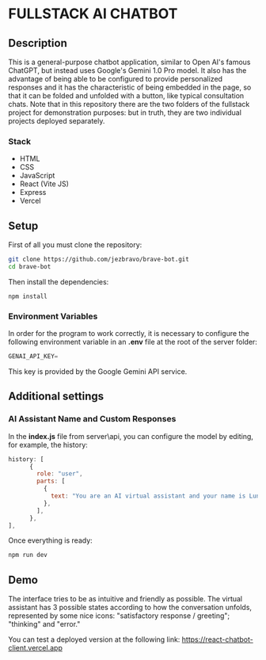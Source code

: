 # FULLSTACK AI CHATBOT

## Description

This is a general-purpose chatbot application, similar to Open AI's famous ChatGPT, but instead uses Google's Gemini 1.0 Pro model. It also has the advantage of being able to be configured to provide personalized responses and it has the characteristic of being embedded in the page, so that it can be folded and unfolded with a button, like typical consultation chats. Note that in this repository there are the two folders of the fullstack project for demonstration purposes: but in truth, they are two individual projects deployed separately.

### Stack

- HTML
- CSS
- JavaScript
- React (Vite JS)
- Express
- Vercel

## Setup

First of all you must clone the repository:

```sh
git clone https://github.com/jezbravo/brave-bot.git
cd brave-bot
```

Then install the dependencies:

```node
npm install
```

### Environment Variables

In order for the program to work correctly, it is necessary to configure the following environment variable in an **.env** file at the root of the server folder:

```javascript
GENAI_API_KEY=
```

This key is provided by the Google Gemini API service.

## Additional settings

### AI Assistant Name and Custom Responses

In the **index.js** file from server\api, you can configure the model by editing, for example, the history:

```javascript
history: [
      {
        role: "user",
        parts: [
          {
            text: "You are an AI virtual assistant and your name is Luna, also known as BraveBot.
          },
        ],
      },
],
```

Once everything is ready:

```javascript
npm run dev
```

## Demo

The interface tries to be as intuitive and friendly as possible. The virtual assistant has 3 possible states according to how the conversation unfolds, represented by some nice icons: "satisfactory response / greeting"; "thinking" and "error."

You can test a deployed version at the following link: https://react-chatbot-client.vercel.app
